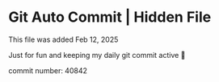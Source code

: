 # Git Auto Commit | Hidden File

This file was added Feb 12, 2025

Just for fun and keeping my daily git commit active 🤪

commit number: 40842
